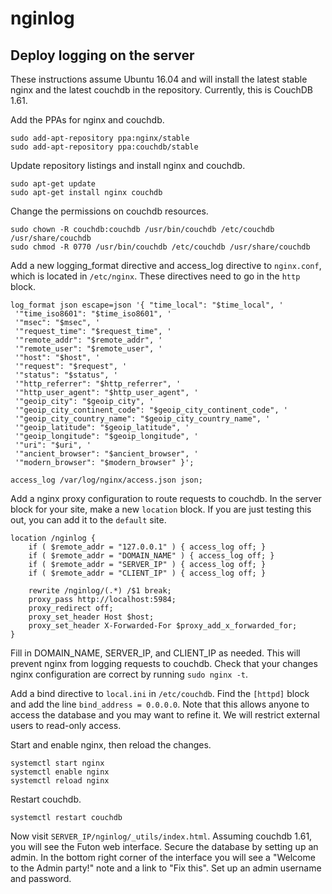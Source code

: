 # nginlog

## Deploy logging on the server
These instructions assume Ubuntu 16.04 and will install the latest stable nginx
and the latest couchdb in the repository. Currently, this is CouchDB 1.61.

Add the PPAs for nginx and couchdb.
```
sudo add-apt-repository ppa:nginx/stable
sudo add-apt-repository ppa:couchdb/stable
```

Update repository listings and install nginx and couchdb.
```
sudo apt-get update
sudo apt-get install nginx couchdb
```

Change the permissions on couchdb resources.
```
sudo chown -R couchdb:couchdb /usr/bin/couchdb /etc/couchdb /usr/share/couchdb
sudo chmod -R 0770 /usr/bin/couchdb /etc/couchdb /usr/share/couchdb
```

Add a new logging\_format directive and access\_log directive to `nginx.conf`, which is located in `/etc/nginx`. These directives need to go in the `http` block.
```
log_format json escape=json '{ "time_local": "$time_local", '
 '"time_iso8601": "$time_iso8601", '
 '"msec": "$msec", '
 '"request_time": "$request_time", '
 '"remote_addr": "$remote_addr", '
 '"remote_user": "$remote_user", '
 '"host": "$host", '
 '"request": "$request", '
 '"status": "$status", '
 '"http_referrer": "$http_referrer", '
 '"http_user_agent": "$http_user_agent", '
 '"geoip_city": "$geoip_city", '
 '"geoip_city_continent_code": "$geoip_city_continent_code", '
 '"geoip_city_country_name": "$geoip_city_country_name", '
 '"geoip_latitude": "$geoip_latitude", '
 '"geoip_longitude": "$geoip_longitude", '
 '"uri": "$uri", '
 '"ancient_browser": "$ancient_browser", '
 '"modern_browser": "$modern_browser" }';

access_log /var/log/nginx/access.json json;
```

Add a nginx proxy configuration to route requests to couchdb. In the server block for your site, make a new `location` block. If you are just testing this out, you can add it to the `default` site.
```
location /nginlog {
    if ( $remote_addr = "127.0.0.1" ) { access_log off; }
    if ( $remote_addr = "DOMAIN_NAME" ) { access_log off; }
    if ( $remote_addr = "SERVER_IP" ) { access_log off; }
    if ( $remote_addr = "CLIENT_IP" ) { access_log off; }

    rewrite /nginlog/(.*) /$1 break;
    proxy_pass http://localhost:5984;
    proxy_redirect off;
    proxy_set_header Host $host;
    proxy_set_header X-Forwarded-For $proxy_add_x_forwarded_for;
}
```
Fill in DOMAIN_NAME, SERVER\_IP, and CLIENT\_IP as needed. This will prevent nginx from logging requests to couchdb. Check that your changes nginx configuration are correct by running `sudo nginx -t`.

Add a bind directive to `local.ini` in `/etc/couchdb`. Find the `[httpd]` block and add the line `bind_address = 0.0.0.0`. Note that this allows anyone to access the database and you may want to refine it. We will restrict external users to read-only access.

Start and enable nginx, then reload the changes.
```
systemctl start nginx
systemctl enable nginx
systemctl reload nginx
```
Restart couchdb.
```
systemctl restart couchdb
```

Now visit `SERVER_IP/nginlog/_utils/index.html`. Assuming couchdb 1.61, you will see the Futon web interface. Secure the database by setting up an admin. In the bottom right corner of the interface you will see a "Welcome to the Admin party!" note and a link to "Fix this". Set up an admin username and password. 


